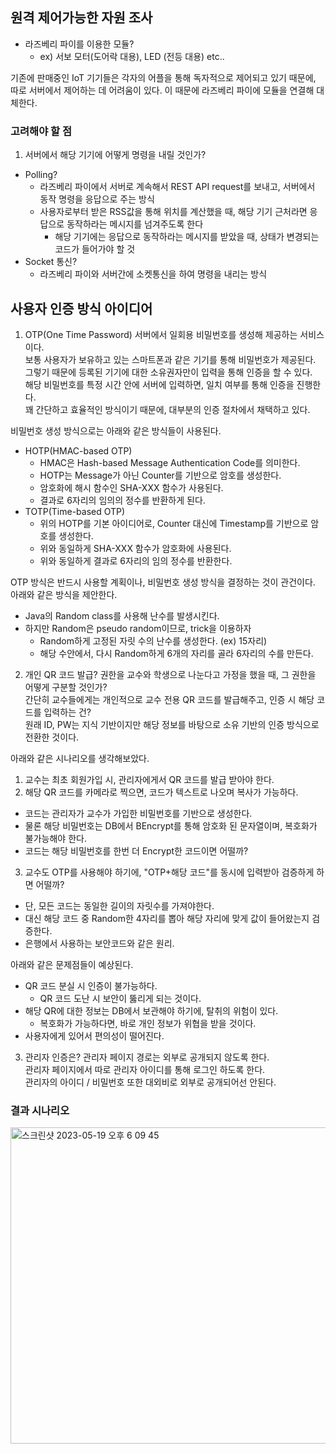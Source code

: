 ## 원격 제어가능한 자원 조사
- 라즈베리 파이를 이용한 모듈?
  - ex) 서보 모터(도어락 대용), LED (전등 대용) etc..

기존에 판매중인 IoT 기기들은 각자의 어플을 통해 독자적으로 제어되고 있기 때문에,
따로 서버에서 제어하는 데 어려움이 있다.
이 때문에 라즈베리 파이에 모듈을 연결해 대체한다.

### 고려해야 할 점
1. 서버에서 해당 기기에 어떻게 명령을 내릴 것인가?
- Polling?
  - 라즈베리 파이에서 서버로 계속해서 REST API request를 보내고, 서버에서 동작 명령을 응답으로 주는 방식
  - 사용자로부터 받은 RSS값을 통해 위치를 계산했을 때, 해당 기기 근처라면 응답으로 동작하라는 메시지를 넘겨주도록 한다
    - 해당 기기에는 응답으로 동작하라는 메시지를 받았을 때, 상태가 변경되는 코드가 들어가야 할 것
- Socket 통신?
  - 라즈베리 파이와 서버간에 소켓통신을 하여 명령을 내리는 방식

## 사용자 인증 방식 아이디어
1. OTP(One Time Password)
서버에서 일회용 비밀번호를 생성해 제공하는 서비스이다.  
보통 사용자가 보유하고 있는 스마트폰과 같은 기기를 통해 비밀번호가 제공된다.  
그렇기 때문에 등록된 기기에 대한 소유권자만이 입력을 통해 인증을 할 수 있다.  
해당 비밀번호를 특정 시간 안에 서버에 입력하면, 일치 여부를 통해 인증을 진행한다.  
꽤 간단하고 효율적인 방식이기 때문에, 대부분의 인증 절차에서 채택하고 있다.  

비밀번호 생성 방식으로는 아래와 같은 방식들이 사용된다.  
  - HOTP(HMAC-based OTP)
    - HMAC은 Hash-based Message Authentication Code를 의미한다.
    - HOTP는 Message가 아닌 Counter를 기반으로 암호를 생성한다.
    - 암호화에 해시 함수인 SHA-XXX 함수가 사용된다.
    - 결과로 6자리의 임의의 정수를 반환하게 된다.
  - TOTP(Time-based OTP)
    - 위의 HOTP를 기본 아이디어로, Counter 대신에 Timestamp를 기반으로 암호를 생성한다.
    - 위와 동일하게 SHA-XXX 함수가 암호화에 사용된다.
    - 위와 동일하게 결과로 6자리의 임의 정수를 반환한다.

OTP 방식은 반드시 사용할 계획이나, 비밀번호 생성 방식을 결정하는 것이 관건이다.  
아래와 같은 방식을 제안한다.  
- Java의 Random class를 사용해 난수를 발생시킨다.
- 하지만 Random은 pseudo random이므로, trick을 이용하자
  - Random하게 고정된 자릿 수의 난수를 생성한다. (ex) 15자리)
  - 해당 수안에서, 다시 Random하게 6개의 자리를 골라 6자리의 수를 만든다.

2. 개인 QR 코드 발급?
권한을 교수와 학생으로 나눈다고 가정을 했을 때, 그 권한을 어떻게 구분할 것인가?  
간단히 교수들에게는 개인적으로 교수 전용 QR 코드를 발급해주고, 인증 시 해당 코드를 입력하는 건?  
원래 ID, PW는 지식 기반이지만 해당 정보를 바탕으로 소유 기반의 인증 방식으로 전환한 것이다.  

아래와 같은 시나리오를 생각해보았다.
1. 교수는 최초 회원가입 시, 관리자에게서 QR 코드를 발급 받아야 한다.
2. 해당 QR 코드를 카메라로 찍으면, 코드가 텍스트로 나오며 복사가 가능하다.
  - 코드는 관리자가 교수가 가입한 비밀번호를 기반으로 생성한다.
  - 물론 해당 비밀번호는 DB에서 BEncrypt를 통해 암호화 된 문자열이며, 복호화가 불가능해야 한다.
  - 코드는 해당 비밀번호를 한번 더 Encrypt한 코드이면 어떨까?
3. 교수도 OTP를 사용해야 하기에, "OTP+해당 코드"를 동시에 입력받아 검증하게 하면 어떨까?
  - 단, 모든 코드는 동일한 길이의 자릿수를 가져야한다.
  - 대신 해당 코드 중 Random한 4자리를 뽑아 해당 자리에 맞게 값이 들어왔는지 검증한다.
  - 은행에서 사용하는 보안코드와 같은 원리.

아래와 같은 문제점들이 예상된다.
- QR 코드 분실 시 인증이 불가능하다.
  - QR 코드 도난 시 보안이 뚫리게 되는 것이다.
- 해당 QR에 대한 정보는 DB에서 보관해야 하기에, 탈취의 위험이 있다.
  - 복호화가 가능하다면, 바로 개인 정보가 위협을 받을 것이다.
- 사용자에게 있어서 편의성이 떨어진다.

3. 관리자 인증은?
관리자 페이지 경로는 외부로 공개되지 않도록 한다.  
관리자 페이지에서 따로 관리자 아이디를 통해 로그인 하도록 한다.  
관리자의 아이디 / 비밀번호 또한 대외비로 외부로 공개되어선 안된다.  

### 결과 시나리오
<img width="506" alt="스크린샷 2023-05-19 오후 6 09 45" src="https://github.com/Jinseop-Sim/Graduation-Project/assets/71700079/ce95e8e6-9545-410e-bd94-2c45e5959dae">  
